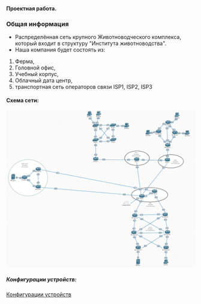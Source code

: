 #### Проектная работа.

### Общая информация
 - Распределённая сеть крупного Животноводческого комплекса, который входит в структуру "Института животноводства".
 - Наша компания будет состоять из:
 1.  Ферма,
 2. Головной офис,
 3. Учебный корпус,
 4. Облачный дата центр,
 5. транспортная сеть операторов связи ISP1, ISP2, ISP3

#### Схема сети:

  ![alt-текст](/lab-15/img/map-all.png)



##### Конфигурации устройств:


  [Конфигурации устройств](./configs/)
